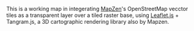 This is a working map in integerating <a href="http://mapzen.com">MapZen</a>'s OpenStreetMap vecctor tiles as a transparent layer over a tiled raster base, using <a href="http://leafletjs.com">Leaflet.js</a> + Tangram.js, a 3D cartographic rendering library also by Mapzen.

